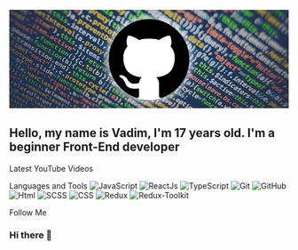 [![Header](https://github.com/codekayn2/codekayn2/blob/master/assets/header.jpg)](https://www.instagram.com/codekayn.io/)

## Hello, my name is Vadim, I'm 17 years old. I'm a beginner Front-End developer


Latest YouTube Videos


Languages and Tools
![JavaScript](https://img.shields.io/badge/-JavaScript-090909??style=for-the-badge&logo=JavaScript=E9D54D)
![ReactJs](https://img.shields.io/badge/-React-090909??style=for-the-badge&logo=React=47C5FB)
![TypeScript](https://img.shields.io/badge/-TypeScript-090909??style=for-the-badge&logo=TypeScript=47C5FB)
![Git](https://img.shields.io/badge/-Git-090909??style=for-the-badge&logo=Git=47C5FB)
![GitHub](https://img.shields.io/badge/-GitHub-090909??style=for-the-badge&logo=GitHub=47C5FB)
![Html](https://img.shields.io/badge/-HTMl-090909??style=for-the-badge&logo=HTML=47C5FB)
![SCSS](https://img.shields.io/badge/-SCSS-090909??style=for-the-badge&logo=SCSS=47C5FB)
![CSS](https://img.shields.io/badge/-CSS-090909??style=for-the-badge&logo=CSS=47C5FB)
![Redux](https://img.shields.io/badge/-Redux-090909??style=for-the-badge&logo=Redux=47C5FB)
![Redux-Toolkit](https://img.shields.io/badge/-Redux-Toolkit-090909??style=for-the-badge&logo=Redux-Toolkit=47C5FB)




Follow Me



### Hi there 👋

<!--
**codekayn2/codekayn2** is a ✨ _special_ ✨ repository because its `README.md` (this file) appears on your GitHub profile.

Here are some ideas to get you started:

- 🔭 I’m currently working on ...
- 🌱 I’m currently learning ...
- 👯 I’m looking to collaborate on ...
- 🤔 I’m looking for help with ...
- 💬 Ask me about ...
- 📫 How to reach me: ...
- 😄 Pronouns: ...
- ⚡ Fun fact: ...
-->

